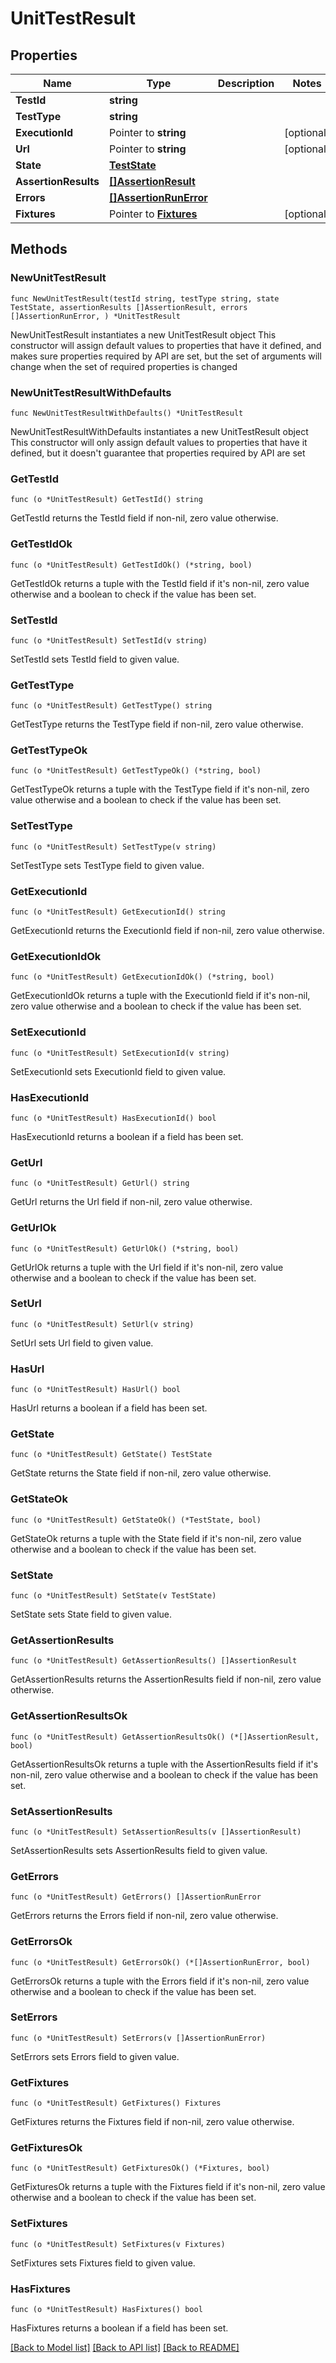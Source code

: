 # UnitTestResult

## Properties

Name | Type | Description | Notes
------------ | ------------- | ------------- | -------------
**TestId** | **string** |  | 
**TestType** | **string** |  | 
**ExecutionId** | Pointer to **string** |  | [optional] 
**Url** | Pointer to **string** |  | [optional] 
**State** | [**TestState**](TestState.md) |  | 
**AssertionResults** | [**[]AssertionResult**](AssertionResult.md) |  | 
**Errors** | [**[]AssertionRunError**](AssertionRunError.md) |  | 
**Fixtures** | Pointer to [**Fixtures**](Fixtures.md) |  | [optional] 

## Methods

### NewUnitTestResult

`func NewUnitTestResult(testId string, testType string, state TestState, assertionResults []AssertionResult, errors []AssertionRunError, ) *UnitTestResult`

NewUnitTestResult instantiates a new UnitTestResult object
This constructor will assign default values to properties that have it defined,
and makes sure properties required by API are set, but the set of arguments
will change when the set of required properties is changed

### NewUnitTestResultWithDefaults

`func NewUnitTestResultWithDefaults() *UnitTestResult`

NewUnitTestResultWithDefaults instantiates a new UnitTestResult object
This constructor will only assign default values to properties that have it defined,
but it doesn't guarantee that properties required by API are set

### GetTestId

`func (o *UnitTestResult) GetTestId() string`

GetTestId returns the TestId field if non-nil, zero value otherwise.

### GetTestIdOk

`func (o *UnitTestResult) GetTestIdOk() (*string, bool)`

GetTestIdOk returns a tuple with the TestId field if it's non-nil, zero value otherwise
and a boolean to check if the value has been set.

### SetTestId

`func (o *UnitTestResult) SetTestId(v string)`

SetTestId sets TestId field to given value.


### GetTestType

`func (o *UnitTestResult) GetTestType() string`

GetTestType returns the TestType field if non-nil, zero value otherwise.

### GetTestTypeOk

`func (o *UnitTestResult) GetTestTypeOk() (*string, bool)`

GetTestTypeOk returns a tuple with the TestType field if it's non-nil, zero value otherwise
and a boolean to check if the value has been set.

### SetTestType

`func (o *UnitTestResult) SetTestType(v string)`

SetTestType sets TestType field to given value.


### GetExecutionId

`func (o *UnitTestResult) GetExecutionId() string`

GetExecutionId returns the ExecutionId field if non-nil, zero value otherwise.

### GetExecutionIdOk

`func (o *UnitTestResult) GetExecutionIdOk() (*string, bool)`

GetExecutionIdOk returns a tuple with the ExecutionId field if it's non-nil, zero value otherwise
and a boolean to check if the value has been set.

### SetExecutionId

`func (o *UnitTestResult) SetExecutionId(v string)`

SetExecutionId sets ExecutionId field to given value.

### HasExecutionId

`func (o *UnitTestResult) HasExecutionId() bool`

HasExecutionId returns a boolean if a field has been set.

### GetUrl

`func (o *UnitTestResult) GetUrl() string`

GetUrl returns the Url field if non-nil, zero value otherwise.

### GetUrlOk

`func (o *UnitTestResult) GetUrlOk() (*string, bool)`

GetUrlOk returns a tuple with the Url field if it's non-nil, zero value otherwise
and a boolean to check if the value has been set.

### SetUrl

`func (o *UnitTestResult) SetUrl(v string)`

SetUrl sets Url field to given value.

### HasUrl

`func (o *UnitTestResult) HasUrl() bool`

HasUrl returns a boolean if a field has been set.

### GetState

`func (o *UnitTestResult) GetState() TestState`

GetState returns the State field if non-nil, zero value otherwise.

### GetStateOk

`func (o *UnitTestResult) GetStateOk() (*TestState, bool)`

GetStateOk returns a tuple with the State field if it's non-nil, zero value otherwise
and a boolean to check if the value has been set.

### SetState

`func (o *UnitTestResult) SetState(v TestState)`

SetState sets State field to given value.


### GetAssertionResults

`func (o *UnitTestResult) GetAssertionResults() []AssertionResult`

GetAssertionResults returns the AssertionResults field if non-nil, zero value otherwise.

### GetAssertionResultsOk

`func (o *UnitTestResult) GetAssertionResultsOk() (*[]AssertionResult, bool)`

GetAssertionResultsOk returns a tuple with the AssertionResults field if it's non-nil, zero value otherwise
and a boolean to check if the value has been set.

### SetAssertionResults

`func (o *UnitTestResult) SetAssertionResults(v []AssertionResult)`

SetAssertionResults sets AssertionResults field to given value.


### GetErrors

`func (o *UnitTestResult) GetErrors() []AssertionRunError`

GetErrors returns the Errors field if non-nil, zero value otherwise.

### GetErrorsOk

`func (o *UnitTestResult) GetErrorsOk() (*[]AssertionRunError, bool)`

GetErrorsOk returns a tuple with the Errors field if it's non-nil, zero value otherwise
and a boolean to check if the value has been set.

### SetErrors

`func (o *UnitTestResult) SetErrors(v []AssertionRunError)`

SetErrors sets Errors field to given value.


### GetFixtures

`func (o *UnitTestResult) GetFixtures() Fixtures`

GetFixtures returns the Fixtures field if non-nil, zero value otherwise.

### GetFixturesOk

`func (o *UnitTestResult) GetFixturesOk() (*Fixtures, bool)`

GetFixturesOk returns a tuple with the Fixtures field if it's non-nil, zero value otherwise
and a boolean to check if the value has been set.

### SetFixtures

`func (o *UnitTestResult) SetFixtures(v Fixtures)`

SetFixtures sets Fixtures field to given value.

### HasFixtures

`func (o *UnitTestResult) HasFixtures() bool`

HasFixtures returns a boolean if a field has been set.


[[Back to Model list]](../README.md#documentation-for-models) [[Back to API list]](../README.md#documentation-for-api-endpoints) [[Back to README]](../README.md)


